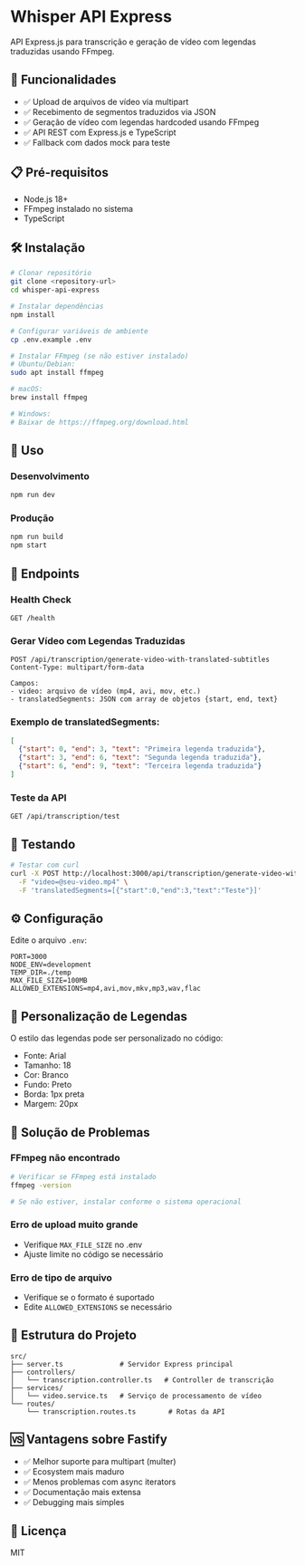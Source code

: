 # Whisper API Express

API Express.js para transcrição e geração de vídeo com legendas traduzidas usando FFmpeg.

## 🚀 Funcionalidades

- ✅ Upload de arquivos de vídeo via multipart
- ✅ Recebimento de segmentos traduzidos via JSON
- ✅ Geração de vídeo com legendas hardcoded usando FFmpeg
- ✅ API REST com Express.js e TypeScript
- ✅ Fallback com dados mock para teste

## 📋 Pré-requisitos

- Node.js 18+ 
- FFmpeg instalado no sistema
- TypeScript

## 🛠️ Instalação

```bash
# Clonar repositório
git clone <repository-url>
cd whisper-api-express

# Instalar dependências
npm install

# Configurar variáveis de ambiente
cp .env.example .env

# Instalar FFmpeg (se não estiver instalado)
# Ubuntu/Debian:
sudo apt install ffmpeg

# macOS:
brew install ffmpeg

# Windows:
# Baixar de https://ffmpeg.org/download.html
```

## 🚦 Uso

### Desenvolvimento
```bash
npm run dev
```

### Produção
```bash
npm run build
npm start
```

## 📡 Endpoints

### Health Check
```
GET /health
```

### Gerar Vídeo com Legendas Traduzidas
```
POST /api/transcription/generate-video-with-translated-subtitles
Content-Type: multipart/form-data

Campos:
- video: arquivo de vídeo (mp4, avi, mov, etc.)
- translatedSegments: JSON com array de objetos {start, end, text}
```

### Exemplo de translatedSegments:
```json
[
  {"start": 0, "end": 3, "text": "Primeira legenda traduzida"},
  {"start": 3, "end": 6, "text": "Segunda legenda traduzida"},
  {"start": 6, "end": 9, "text": "Terceira legenda traduzida"}
]
```

### Teste da API
```
GET /api/transcription/test
```

## 🧪 Testando

```bash
# Testar com curl
curl -X POST http://localhost:3000/api/transcription/generate-video-with-translated-subtitles \
  -F "video=@seu-video.mp4" \
  -F 'translatedSegments=[{"start":0,"end":3,"text":"Teste"}]'
```

## ⚙️ Configuração

Edite o arquivo `.env`:

```env
PORT=3000
NODE_ENV=development
TEMP_DIR=./temp
MAX_FILE_SIZE=100MB
ALLOWED_EXTENSIONS=mp4,avi,mov,mkv,mp3,wav,flac
```

## 🔧 Personalização de Legendas

O estilo das legendas pode ser personalizado no código:

- Fonte: Arial
- Tamanho: 18
- Cor: Branco
- Fundo: Preto
- Borda: 1px preta
- Margem: 20px

## 🚨 Solução de Problemas

### FFmpeg não encontrado
```bash
# Verificar se FFmpeg está instalado
ffmpeg -version

# Se não estiver, instalar conforme o sistema operacional
```

### Erro de upload muito grande
- Verifique `MAX_FILE_SIZE` no .env
- Ajuste limite no código se necessário

### Erro de tipo de arquivo
- Verifique se o formato é suportado
- Edite `ALLOWED_EXTENSIONS` se necessário

## 📝 Estrutura do Projeto

```
src/
├── server.ts              # Servidor Express principal
├── controllers/
│   └── transcription.controller.ts   # Controller de transcrição
├── services/
│   └── video.service.ts   # Serviço de processamento de vídeo
└── routes/
    └── transcription.routes.ts        # Rotas da API
```

## 🆚 Vantagens sobre Fastify

- ✅ Melhor suporte para multipart (multer)
- ✅ Ecosystem mais maduro
- ✅ Menos problemas com async iterators
- ✅ Documentação mais extensa
- ✅ Debugging mais simples

## 📄 Licença

MIT
